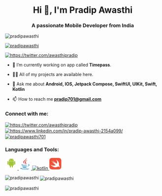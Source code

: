 <h1 align="center">Hi 👋, I'm Pradip Awasthi</h1>
<h3 align="center">A passionate Mobile Developer from India</h3>

<p align="left"> <img src="https://komarev.com/ghpvc/?username=pradipawasthi&label=Profile%20views&color=0e75b6&style=flat" alt="pradipawasthi" /> </p>

<p align="left"> <a href="https://github.com/ryo-ma/github-profile-trophy"><img src="https://github-profile-trophy.vercel.app/?username=pradipawasthi" alt="pradipawasthi" /></a> </p>

<p align="left"> <a href="https://twitter.com/https://twitter.com/awasthipradip" target="blank"><img src="https://img.shields.io/twitter/follow/https://twitter.com/awasthipradip?logo=twitter&style=for-the-badge" alt="https://twitter.com/awasthipradip" /></a> </p>

- 🔭 I’m currently working on app called **Timepass**.

- 👨‍💻 All of my projects are available here.

- 💬 Ask me about **Android, IOS, Jetpack Compose, SwiftUI, UIKit, Swift, Kotlin**

- 📫 How to reach me **pradip701@gmail.com**

<h3 align="left">Connect with me:</h3>
<p align="left">
<a href="https://twitter.com/https://twitter.com/awasthipradip" target="blank"><img align="center" src="https://raw.githubusercontent.com/rahuldkjain/github-profile-readme-generator/master/src/images/icons/Social/twitter.svg" alt="https://twitter.com/awasthipradip" height="30" width="40" /></a>
<a href="https://linkedin.com/in/https://www.linkedin.com/in/pradip-awasthi-2154a099/" target="blank"><img align="center" src="https://raw.githubusercontent.com/rahuldkjain/github-profile-readme-generator/master/src/images/icons/Social/linked-in-alt.svg" alt="https://www.linkedin.com/in/pradip-awasthi-2154a099/" height="30" width="40" /></a>
<a href="https://www.leetcode.com/pradipawasthi701" target="blank"><img align="center" src="https://raw.githubusercontent.com/rahuldkjain/github-profile-readme-generator/master/src/images/icons/Social/leet-code.svg" alt="pradipawasthi701" height="30" width="40" /></a>
</p>

<h3 align="left">Languages and Tools:</h3>
<p align="left"> <a href="https://developer.android.com" target="_blank" rel="noreferrer"> <img src="https://raw.githubusercontent.com/devicons/devicon/master/icons/android/android-original-wordmark.svg" alt="android" width="40" height="40"/> </a> <a href="https://www.java.com" target="_blank" rel="noreferrer"> <img src="https://raw.githubusercontent.com/devicons/devicon/master/icons/java/java-original.svg" alt="java" width="40" height="40"/> </a> <a href="https://kotlinlang.org" target="_blank" rel="noreferrer"> <img src="https://www.vectorlogo.zone/logos/kotlinlang/kotlinlang-icon.svg" alt="kotlin" width="40" height="40"/> </a> <a href="https://developer.apple.com/swift/" target="_blank" rel="noreferrer"> <img src="https://raw.githubusercontent.com/devicons/devicon/master/icons/swift/swift-original.svg" alt="swift" width="40" height="40"/> </a> </p>

<p><img align="left" src="https://github-readme-stats.vercel.app/api/top-langs?username=pradipawasthi&show_icons=true&locale=en&layout=compact" alt="pradipawasthi" /></p>

<p>&nbsp;<img align="center" src="https://github-readme-stats.vercel.app/api?username=pradipawasthi&show_icons=true&locale=en" alt="pradipawasthi" /></p>

<p><img align="center" src="https://github-readme-streak-stats.herokuapp.com/?user=pradipawasthi&" alt="pradipawasthi" /></p>
